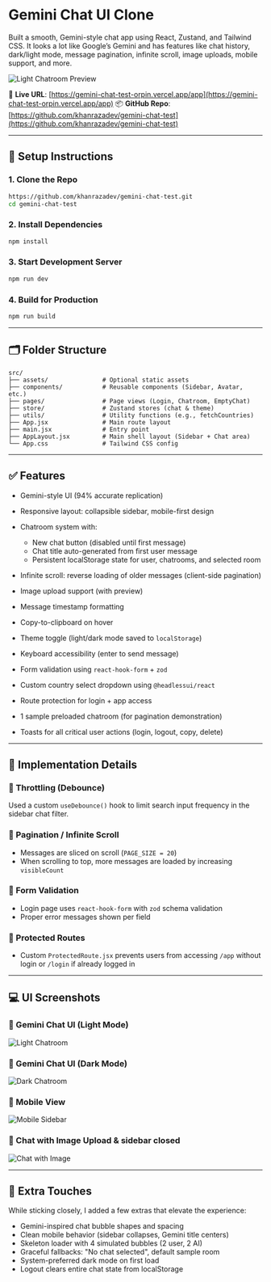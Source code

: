 # Gemini Chat UI Clone

Built a smooth, Gemini-style chat app using React, Zustand, and Tailwind CSS. It looks a lot like Google’s Gemini and has features like chat history, dark/light mode, message pagination, infinite scroll, image uploads, mobile support, and more.

![Light Chatroom Preview](./assets/screenshots/light-chatroom.png)

🔗 **Live URL**: [https://gemini-chat-test-orpin.vercel.app/app](https://gemini-chat-test-orpin.vercel.app/app)
📦 **GitHub Repo**: [https://github.com/khanrazadev/gemini-chat-test](https://github.com/khanrazadev/gemini-chat-test)

---

## 🔧 Setup Instructions

### 1. Clone the Repo

```bash
https://github.com/khanrazadev/gemini-chat-test.git
cd gemini-chat-test
```

### 2. Install Dependencies

```bash
npm install
```

### 3. Start Development Server

```bash
npm run dev
```

### 4. Build for Production

```bash
npm run build
```

---

## 🗂 Folder Structure

```
src/
├── assets/               # Optional static assets
├── components/           # Reusable components (Sidebar, Avatar, etc.)
├── pages/                # Page views (Login, Chatroom, EmptyChat)
├── store/                # Zustand stores (chat & theme)
├── utils/                # Utility functions (e.g., fetchCountries)
├── App.jsx               # Main route layout
├── main.jsx              # Entry point
├── AppLayout.jsx         # Main shell layout (Sidebar + Chat area)
└── App.css               # Tailwind CSS config
```

---

## ✅ Features

* Gemini-style UI (94% accurate replication)
* Responsive layout: collapsible sidebar, mobile-first design
* Chatroom system with:

  * New chat button (disabled until first message)
  * Chat title auto-generated from first user message
  * Persistent localStorage state for user, chatrooms, and selected room
* Infinite scroll: reverse loading of older messages (client-side pagination)
* Image upload support (with preview)
* Message timestamp formatting
* Copy-to-clipboard on hover
* Theme toggle (light/dark mode saved to `localStorage`)
* Keyboard accessibility (enter to send message)
* Form validation using `react-hook-form` + `zod`
* Custom country select dropdown using `@headlessui/react`
* Route protection for login + app access
* 1 sample preloaded chatroom (for pagination demonstration)
* Toasts for all critical user actions (login, logout, copy, delete)

---

## 🔁 Implementation Details

### 🔹 Throttling (Debounce)

Used a custom `useDebounce()` hook to limit search input frequency in the sidebar chat filter.

### 🔹 Pagination / Infinite Scroll

* Messages are sliced on scroll (`PAGE_SIZE = 20`)
* When scrolling to top, more messages are loaded by increasing `visibleCount`

### 🔹 Form Validation

* Login page uses `react-hook-form` with `zod` schema validation
* Proper error messages shown per field

### 🔹 Protected Routes

* Custom `ProtectedRoute.jsx` prevents users from accessing `/app` without login or `/login` if already logged in

---

## 💻 UI Screenshots

<!-- 📸 Screenshots -->

### 📸 Gemini Chat UI (Light Mode)
![Light Chatroom](./src/assets/screenshots/light-chatroom.png)

### 📸 Gemini Chat UI (Dark Mode)
![Dark Chatroom](./src/assets/screenshots/dark-chatroom.png)

### 📸 Mobile View
![Mobile Sidebar](./src/assets/screenshots/mobile-view.png)

### 📸 Chat with Image Upload & sidebar closed
![Chat with Image](./src/assets/screenshots/image-upload.png)

---

## 🚀 Extra Touches

While sticking closely, I added a few extras that elevate the experience:

* Gemini-inspired chat bubble shapes and spacing
* Clean mobile behavior (sidebar collapses, Gemini title centers)
* Skeleton loader with 4 simulated bubbles (2 user, 2 AI)
* Graceful fallbacks: "No chat selected", default sample room
* System-preferred dark mode on first load
* Logout clears entire chat state from localStorage


